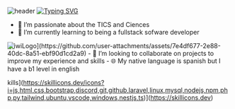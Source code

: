 ![header](https://capsule-render.vercel.app/api?type=wave&color=1C768F&height=300&section=header&text=FullStackDeveloper&fontAlignY=30&fontSize=70)
[![Typing SVG](https://readme-typing-svg.demolab.com/?lines=Samuel+Cordoba+or;Scorhenao)](https://git.io/typing-svg)
- 🏁 I’m passionate about the TICS and Ciences
- 🌱 I’m currently learning to being a fullstack sofware developer
 <img src="https://github.com/user-attachments/assets/7e4df677-2e88-40dc-8a51-ebf90d1cd2a9" Style="position:absolute;" />
![riwiLogo](https://github.com/user-attachments/assets/7e4df677-2e88-40dc-8a51-ebf90d1cd2a9)
- 🔎 I’m looking to collaborate on projects to improve my experience and skills
- 🌐 My native language is spanish but I have a b1 level in english


kills](https://skillicons.dev/icons?i=js,html,css,bootstrap,discord,git,github,laravel,linux,mysql,nodejs,npm,php,py,tailwind,ubuntu,vscode,windows,nestjs,ts)](https://skillicons.dev)
